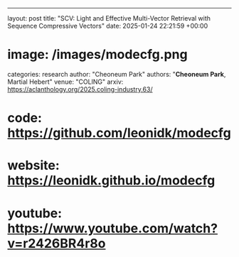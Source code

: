 ---
layout: post
title:  "SCV: Light and Effective Multi-Vector Retrieval with Sequence Compressive Vectors"
date:   2025-01-24 22:21:59 +00:00
# image: /images/modecfg.png
categories: research
author: "Cheoneum Park"
authors: "<strong>Cheoneum Park</strong>, Martial Hebert"
venue: "COLING"
arxiv: https://aclanthology.org/2025.coling-industry.63/
# code: https://github.com/leonidk/modecfg
# website: https://leonidk.github.io/modecfg
# youtube: https://www.youtube.com/watch?v=r2426BR4r8o
<!-- ---
We show the benefits of discovering an ensemble of configurations for a given algorithm during the course of optimization. Results on stereo, planning and visual odometry.  -->